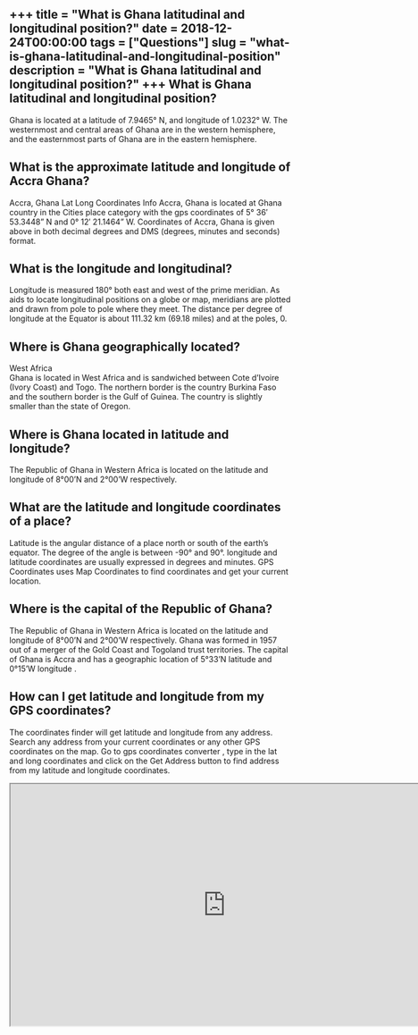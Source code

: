 +++
title = "What is Ghana latitudinal and longitudinal position?"
date = 2018-12-24T00:00:00
tags = ["Questions"]
slug = "what-is-ghana-latitudinal-and-longitudinal-position"
description = "What is Ghana latitudinal and longitudinal position?"
+++
What is Ghana latitudinal and longitudinal position?
----------------------------------------------------

Ghana is located at a latitude of 7.9465° N, and longitude of 1.0232° W. The westernmost and central areas of Ghana are in the western hemisphere, and the easternmost parts of Ghana are in the eastern hemisphere.

What is the approximate latitude and longitude of Accra Ghana?
--------------------------------------------------------------

Accra, Ghana Lat Long Coordinates Info Accra, Ghana is located at Ghana country in the Cities place category with the gps coordinates of 5° 36′ 53.3448” N and 0° 12′ 21.1464” W. Coordinates of Accra, Ghana is given above in both decimal degrees and DMS (degrees, minutes and seconds) format.

What is the longitude and longitudinal?
---------------------------------------

Longitude is measured 180° both east and west of the prime meridian. As aids to locate longitudinal positions on a globe or map, meridians are plotted and drawn from pole to pole where they meet. The distance per degree of longitude at the Equator is about 111.32 km (69.18 miles) and at the poles, 0.

Where is Ghana geographically located?
--------------------------------------

West Africa  
Ghana is located in West Africa and is sandwiched between Cote d’Ivoire (Ivory Coast) and Togo. The northern border is the country Burkina Faso and the southern border is the Gulf of Guinea. The country is slightly smaller than the state of Oregon.

Where is Ghana located in latitude and longitude?
-------------------------------------------------

The Republic of Ghana in Western Africa is located on the latitude and longitude of 8°00’N and 2°00’W respectively.

What are the latitude and longitude coordinates of a place?
-----------------------------------------------------------

Latitude is the angular distance of a place north or south of the earth’s equator. The degree of the angle is between -90° and 90°. longitude and latitude coordinates are usually expressed in degrees and minutes. GPS Coordinates uses Map Coordinates to find coordinates and get your current location.

Where is the capital of the Republic of Ghana?
----------------------------------------------

The Republic of Ghana in Western Africa is located on the latitude and longitude of 8°00’N and 2°00’W respectively. Ghana was formed in 1957 out of a merger of the Gold Coast and Togoland trust territories. The capital of Ghana is Accra and has a geographic location of 5°33’N latitude and 0°15’W longitude .

How can I get latitude and longitude from my GPS coordinates?
-------------------------------------------------------------

The coordinates finder will get latitude and longitude from any address. Search any address from your current coordinates or any other GPS coordinates on the map. Go to gps coordinates converter , type in the lat and long coordinates and click on the Get Address button to find address from my latitude and longitude coordinates.

<iframe allow="accelerometer; autoplay; clipboard-write; encrypted-media; gyroscope; picture-in-picture" allowfullscreen="" class="__youtube_prefs__  epyt-is-override  no-lazyload" data-no-lazy="1" data-origheight="433" data-origwidth="770" data-skipgform_ajax_framebjll="" height="433" id="_ytid_58079" loading="lazy" src="https://www.youtube.com/embed/MDRIXoZKEEo?enablejsapi=1&autoplay=0&cc_load_policy=0&cc_lang_pref=&iv_load_policy=1&loop=0&modestbranding=0&rel=1&fs=1&playsinline=0&autohide=2&theme=dark&color=red&controls=1&" title="YouTube player" width="770"></iframe>